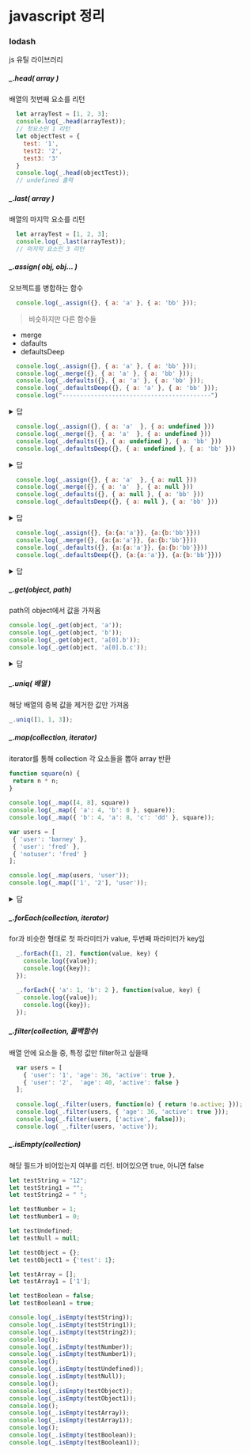 # javascript 정리   
 
### lodash   
 js 유틸 라이브러리   

#####  _.head( array )   
배열의 첫번째 요소를 리턴

```javaScript
  let arrayTest = [1, 2, 3];
  console.log(_.head(arrayTest));
  // 첫요소인 1 리턴
  let objectTest = {
    test: '1',
    test2: '2',
    test3: '3'
  }
  console.log(_.head(objectTest));
  // undefined 출력
```

#####  _.last( array )   
배열의 마지막 요소를 리턴

```javaScript
  let arrayTest = [1, 2, 3];
  console.log(_.last(arrayTest));
  // 마지막 요소인 3 리턴
```

#####  _.assign( obj, obj... )   
 오브젝트를 병합하는 함수

```javaScript
  console.log(_.assign({}, { a: 'a' }, { a: 'bb' }));
```

 > 비슷하지만 다른 함수들   
 - merge   
 - dafaults   
 - defaultsDeep   


```javaScript
  console.log(_.assign({}, { a: 'a' }, { a: 'bb' }));
  console.log(_.merge({}, { a: 'a' }, { a: 'bb' }));
  console.log(_.defaults({}, { a: 'a' }, { a: 'bb' }));
  console.log(_.defaultsDeep({}, { a: 'a' }, { a: 'bb' }));
  console.log("------------------------------------------")
```
<details>
  <summary>답</summary>
  <div markdown="1">   
  
```javaScript
// => { a: 'bb' }  값을 덮어씀 O
// => { a: 'bb' } 값을 덮어씀 O
// => { a: 'a' } 값을 덮어씀 X
// => { a: 'a' } 값을 덮어씀 X
```
  </div>
</details>

```javaScript
  console.log(_.assign({}, { a: 'a'  }, { a: undefined }))
  console.log(_.merge({}, { a: 'a'  }, { a: undefined }))
  console.log(_.defaults({}, { a: undefined }, { a: 'bb' }))
  console.log(_.defaultsDeep({}, { a: undefined }, { a: 'bb' }))
```
<details>
  <summary>답</summary>
  <div markdown="1">   
  
```javaScript
  // => { a: undefined } undefined 값도 덮어씀
  // => { a: "a" } undefined 값은 덮어쓰지 않음
  // => { a: "bb" } undefined 면 값을 덮어씀
  // => { a: "bb" } undefined 면 값을 덮어씀
```
  </div>
</details>

```javaScript
  console.log(_.assign({}, { a: 'a'  }, { a: null }))
  console.log(_.merge({}, { a: 'a'  }, { a: null }))
  console.log(_.defaults({}, { a: null }, { a: 'bb' }))
  console.log(_.defaultsDeep({}, { a: null }, { a: 'bb' }))
```

<details>
  <summary>답</summary>
  <div markdown="1">   
  
```javaScript
  // 모두 null을 값이 있다고 판단
  // => { a: null } 
  // => { a: null }
  // => { a: null }
  // => { a: null }
```
  </div>
</details>

```javaScript 
  console.log(_.assign({}, {a:{a:'a'}}, {a:{b:'bb'}}))
  console.log(_.merge({}, {a:{a:'a'}}, {a:{b:'bb'}}))
  console.log(_.defaults({}, {a:{a:'a'}}, {a:{b:'bb'}}))
  console.log(_.defaultsDeep({}, {a:{a:'a'}}, {a:{b:'bb'}}))
```   

<details>
  <summary>답</summary>
  <div markdown="1">   
  
```javaScript
  // => { "a": { "b": "bb" }} 자식요소까지 병합 수행 X
  // => { "a": { "a": "a", "b": "bb" }} 자식요소까지 병합 수행 O
  // => { "a": { "a": "a" }} 자식요소까지 병합 수행 O
  // => { "a": { "a": "a", "b": "bb" }} 자식요소까지 병합 수행 X
```
  </div>
</details>  

#####  _.get(object, path)   
 path의 object에서 값을 가져옴

```javaScript
console.log(_.get(object, 'a'));
console.log(_.get(object, 'b'));
console.log(_.get(object, 'a[0].b'));
console.log(_.get(object, 'a[0].b.c'));
```
<details>
  <summary>답</summary>
  <div markdown="1">   
  
```javaScript
[ { b: { c: 3 } } ]
undefined
{ c: 3 }
3
```
  </div>
</details>  

##### _.uniq( 배열 )
 해당 배열의 중복 값을 제거한 값만 가져옴

```javaScript
_.uniq([1, 1, 3]);
```

#####  _.map(collection, iterator)   
 iterator를 통해 collection 각 요소들을 뽑아 array 반환

```javaScript
function square(n) {
 return n * n;
}
   
console.log(_.map([4, 8], square))
console.log(_.map({ 'a': 4, 'b': 8 }, square));
console.log(_.map({ 'b': 4, 'a': 8, 'c': 'dd' }, square));

var users = [
 { 'user': 'barney' },
 { 'user': 'fred' },
 { 'notuser': 'fred' }
];

console.log(_.map(users, 'user'));
console.log(_.map(['1', '2'], 'user'));
```

<details>
  <summary>답</summary>
  <div markdown="1">   
  
```javaScript
  [ 16, 64 ]
  [ 16, 64 ]
  [ 16, 64, NaN ]
  [ 'barney', 'fred', undefined ]
  [ undefined, undefined ]
```
  </div>
</details>  

#####  _.forEach(collection, iterator)   
 for과 비슷한 형태로 첫 파라미터가 value, 두번째 파라미터가 key임
 
```javaScript
  _.forEach([1, 2], function(value, key) {
    console.log({value});
    console.log({key});
  });
  
  _.forEach({ 'a': 1, 'b': 2 }, function(value, key) {
    console.log({value});
    console.log({key});
  });
```

#####  _.filter(collection, 콜백함수)
 배열 안에 요소들 중, 특정 값만 filter하고 싶을때

```javaScript
  var users = [
    { 'user': '1', 'age': 36, 'active': true },
    { 'user': '2',  'age': 40, 'active': false }
  ];
  
  console.log(_.filter(users, function(o) { return !o.active; }));
  console.log(_.filter(users, { 'age': 36, 'active': true }));
  console.log(_.filter(users, ['active', false]));
  console.log( _.filter(users, 'active'));
```

#####  _.isEmpty(collection)   
 해당 필드가 비어있는지 여부를 리턴. 비어있으면 true, 아니면 false   

```javaScript
let testString = "12";
let testString1 = "";
let testString2 = " ";

let testNumber = 1;
let testNumber1 = 0;

let testUndefined;
let testNull = null;

let testObject = {};
let testObject1 = {'test': 1};

let testArray = [];
let testArray1 = ['1'];

let testBoolean = false;
let testBoolean1 = true;

console.log(_.isEmpty(testString));
console.log(_.isEmpty(testString1));
console.log(_.isEmpty(testString2));
console.log();
console.log(_.isEmpty(testNumber));
console.log(_.isEmpty(testNumber1));
console.log();
console.log(_.isEmpty(testUndefined));
console.log(_.isEmpty(testNull));
console.log();
console.log(_.isEmpty(testObject));
console.log(_.isEmpty(testObject1));
console.log();
console.log(_.isEmpty(testArray));
console.log(_.isEmpty(testArray1));
console.log();
console.log(_.isEmpty(testBoolean));
console.log(_.isEmpty(testBoolean1));
```
